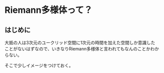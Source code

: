 # Riemann多様体って？

## はじめに

大抵の人は3次元のユークリッド空間に1次元の時間を加えた空間しか意識したことがないはずなので、いきなりRiemann多様体と言われてもなんのことかわからない。

そこで少しイメージをつけておく。

